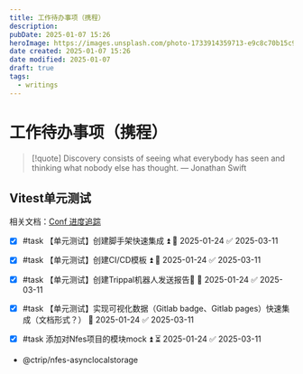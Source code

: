 ```yaml
---
title: 工作待办事项（携程）
description: 
pubDate: 2025-01-07 15:26
heroImage: https://images.unsplash.com/photo-1733914359713-e9c8c70b15c9?crop=entropy&cs=srgb&fm=jpg&ixid=M3w2Mjc5MjV8MHwxfHJhbmRvbXx8fHx8fHx8fDE3MzYyMzQ3OTV8&ixlib=rb-4.0.3&q=85&w=1200h=400
date created: 2025-01-07 15:26
date modified: 2025-01-07
draft: true
tags:
  - writings
---
```


# 工作待办事项（携程）

> [!quote] Discovery consists of seeing what everybody has seen and thinking what nobody else has thought.
> — Jonathan Swift

## Vitest单元测试

相关文档：[Conf 进度追踪](http://conf.ctripcorp.com/pages/viewpage.action?pageId=3329179715)

- [x] #task 【单元测试】创建脚手架快速集成 ⏫ 📅 2025-01-24 ✅ 2025-03-11
- [x] #task 【单元测试】创建CI/CD模板 ⏫ 📅 2025-01-24 ✅ 2025-03-11
- [x] #task 【单元测试】创建Trippal机器人发送报告🤖 📅 2025-01-24 ✅ 2025-03-11
- [x] #task 【单元测试】实现可视化数据（Gitlab badge、Gitlab pages）快速集成（文档形式？） 📅 2025-01-24 ✅ 2025-03-11

- [x] #task 添加对Nfes项目的模块mock ⏫ ⏳ 2025-01-24 ✅ 2025-03-11
- @ctrip/nfes-asynclocalstorage

